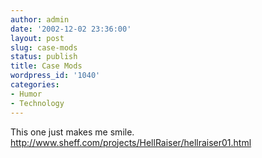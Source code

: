 ```yaml
---
author: admin
date: '2002-12-02 23:36:00'
layout: post
slug: case-mods
status: publish
title: Case Mods
wordpress_id: '1040'
categories:
- Humor
- Technology
---
```

This one just makes me smile. <a href="http://www.sheff.com/projects/HellRaiser/hellraiser01.html">http://www.sheff.com/projects/HellRaiser/hellraiser01.html</a>
